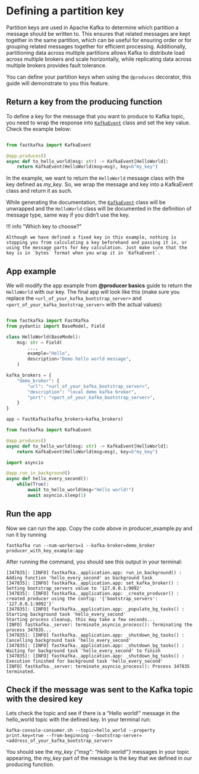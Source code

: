 # Defining a partition key

<!-- WARNING: THIS FILE WAS AUTOGENERATED! DO NOT EDIT! -->

Partition keys are used in Apache Kafka to determine which partition a
message should be written to. This ensures that related messages are
kept together in the same partition, which can be useful for ensuring
order or for grouping related messages together for efficient
processing. Additionally, partitioning data across multiple partitions
allows Kafka to distribute load across multiple brokers and scale
horizontally, while replicating data across multiple brokers provides
fault tolerance.

You can define your partition keys when using the `@produces` decorator,
this guide will demonstrate to you this feature.

## Return a key from the producing function

To define a key for the message that you want to produce to Kafka topic,
you need to wrap the response into
[`KafkaEvent`](../api/fastkafka/KafkaEvent.md#fastkafka.KafkaEvent)
class and set the key value. Check the example below:

``` python

from fastkafka import KafkaEvent

@app.produces()
async def to_hello_world(msg: str) -> KafkaEvent[HelloWorld]:
    return KafkaEvent(HelloWorld(msg=msg), key=b"my_key")
```

In the example, we want to return the `HelloWorld` message class with
the key defined as *my_key*. So, we wrap the message and key into a
KafkaEvent class and return it as such.

While generating the documentation, the
[`KafkaEvent`](../api/fastkafka/KafkaEvent.md#fastkafka.KafkaEvent)
class will be unwrapped and the `HelloWorld` class will be documented in
the definition of message type, same way if you didn’t use the key.

!!! info "Which key to choose?"

    Although we have defined a fixed key in this example, nothing is stopping you from calculating a key beforehand and passing it in, or using the message parts for key calculation. Just make sure that the key is in `bytes` format when you wrap it in `KafkaEvent`.

## App example

We will modify the app example from **@producer basics** guide to return
the `HelloWorld` with our key. The final app will look like this (make
sure you replace the `<url_of_your_kafka_bootstrap_server>` and
`<port_of_your_kafka_bootstrap_server>` with the actual values):

``` python

from fastkafka import FastKafka
from pydantic import BaseModel, Field

class HelloWorld(BaseModel):
    msg: str = Field(
        ...,
        example="Hello",
        description="Demo hello world message",
    )

kafka_brokers = {
    "demo_broker": {
        "url": "<url_of_your_kafka_bootstrap_server>",
        "description": "local demo kafka broker",
        "port": "<port_of_your_kafka_bootstrap_server>",
    }
}

app = FastKafka(kafka_brokers=kafka_brokers)

from fastkafka import KafkaEvent

@app.produces()
async def to_hello_world(msg: str) -> KafkaEvent[HelloWorld]:
    return KafkaEvent(HelloWorld(msg=msg), key=b"my_key")

import asyncio

@app.run_in_background()
async def hello_every_second():
    while(True):
        await to_hello_world(msg="Hello world!")
        await asyncio.sleep(1)
```

## Run the app

Now we can run the app. Copy the code above in producer_example.py and
run it by running

``` shell
fastkafka run --num-workers=1 --kafka-broker=demo_broker producer_with_key_example:app
```

After running the command, you should see this output in your terminal:

    [347835]: [INFO] fastkafka._application.app: run_in_background() : Adding function 'hello_every_second' as background task
    [347835]: [INFO] fastkafka._application.app: set_kafka_broker() : Setting bootstrap_servers value to '127.0.0.1:9092'
    [347835]: [INFO] fastkafka._application.app: _create_producer() : created producer using the config: '{'bootstrap_servers': '127.0.0.1:9092'}'
    [347835]: [INFO] fastkafka._application.app: _populate_bg_tasks() : Starting background task 'hello_every_second'
    Starting process cleanup, this may take a few seconds...
    [INFO] fastkafka._server: terminate_asyncio_process(): Terminating the process 347835...
    [347835]: [INFO] fastkafka._application.app: _shutdown_bg_tasks() : Cancelling background task 'hello_every_second'
    [347835]: [INFO] fastkafka._application.app: _shutdown_bg_tasks() : Waiting for background task 'hello_every_second' to finish
    [347835]: [INFO] fastkafka._application.app: _shutdown_bg_tasks() : Execution finished for background task 'hello_every_second'
    [INFO] fastkafka._server: terminate_asyncio_process(): Process 347835 terminated.

## Check if the message was sent to the Kafka topic with the desired key

Lets check the topic and see if there is a “Hello world!" message in the
hello_world topic with the defined key. In your terminal run:

``` shell
kafka-console-consumer.sh --topic=hello_world --property print.key=true --from-beginning --bootstrap-server=<address_of_your_kafka_bootstrap_server>
```

You should see the *my_key {“msg": “Hello world!"}* messages in your
topic appearing, the *my_key* part of the message is the key that we
defined in our producing function.
